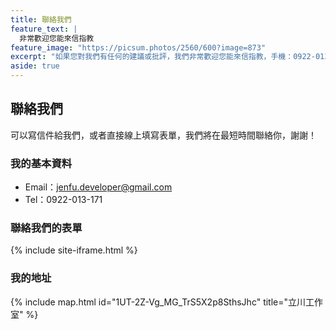 ```yaml
---
title: 聯絡我們
feature_text: |
  非常歡迎您能來信指教
feature_image: "https://picsum.photos/2560/600?image=873"
excerpt: "如果您對我們有任何的建議或批評，我們非常歡迎您能來信指教，手機：0922-013-171。我們將用心聆聽，並以最快的速度回應給您，謝謝。"
aside: true
---
```


## 聯絡我們

可以寫信件給我們，或者直接線上填寫表單，我們將在最短時間聯絡你，謝謝！

### 我的基本資料
- Email：jenfu.developer@gmail.com
- Tel：0922-013-171

### 聯絡我們的表單

{% include site-iframe.html %}

### 我的地址

{% include map.html id="1UT-2Z-Vg_MG_TrS5X2p8SthsJhc" title="立川工作室" %}
